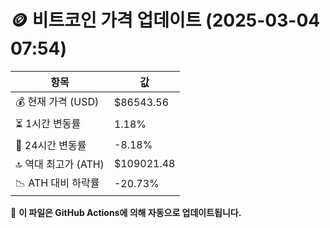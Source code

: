 # 🪙 비트코인 가격 업데이트 (2025-03-04 07:54)

| 항목                | 값 |
|--------------------|----------------|
| 💰 현재 가격 (USD) | $86543.56 |
| ⏳ 1시간 변동률    | 1.18% |
| 📆 24시간 변동률   | -8.18% |
| 🔝 역대 최고가 (ATH) | $109021.48 |
| 📉 ATH 대비 하락률 | -20.73% |

🔄 **이 파일은 GitHub Actions에 의해 자동으로 업데이트됩니다.**
